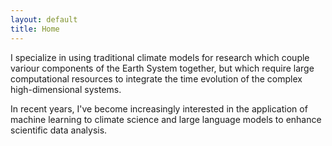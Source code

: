 ```yaml
---
layout: default
title: Home
---
```


I specialize in using traditional climate models for research which couple variour components of the Earth System together, but which require large computational resources to integrate the time evolution of the complex high-dimensional systems. 

In recent years, I've become increasingly interested in the application of machine learning to climate science and large language models to enhance scientific data analysis.


